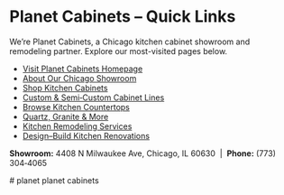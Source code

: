 # Planet Cabinets – Quick Links

We’re Planet Cabinets, a Chicago kitchen cabinet showroom and remodeling partner. Explore our most-visited pages below.

<ul>
  <li><a href="https://planetcabinets.com/" target="_blank" rel="noopener">Visit Planet Cabinets Homepage</a></li>
  <li><a href="https://planetcabinets.com/" target="_blank" rel="noopener">About Our Chicago Showroom</a></li>
  <li><a href="https://planetcabinets.com/kitchen-cabinets/" target="_blank" rel="noopener">Shop Kitchen Cabinets</a></li>
  <li><a href="https://planetcabinets.com/kitchen-cabinets/" target="_blank" rel="noopener">Custom &amp; Semi‑Custom Cabinet Lines</a></li>
  <li><a href="https://planetcabinets.com/kitchen-countertops/" target="_blank" rel="noopener">Browse Kitchen Countertops</a></li>
  <li><a href="https://planetcabinets.com/kitchen-countertops/" target="_blank" rel="noopener">Quartz, Granite &amp; More</a></li>
  <li><a href="https://planetcabinets.com/kitchen-remodeling-services/" target="_blank" rel="noopener">Kitchen Remodeling Services</a></li>
  <li><a href="https://planetcabinets.com/kitchen-remodeling-services/" target="_blank" rel="noopener">Design–Build Kitchen Renovations</a></li>
</ul>

<p><strong>Showroom:</strong> 4408 N Milwaukee Ave, Chicago, IL 60630 &nbsp;|&nbsp; <strong>Phone:</strong> (773) 304‑4065</p>
# planet
planet cabinets
